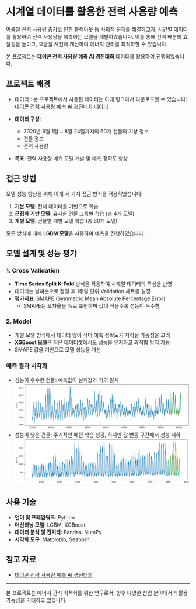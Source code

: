 # 시계열 데이터를 활용한 전력 사용량 예측

여름철 전력 사용량 증가로 인한 블랙아웃 등 사회적 문제를 해결하고자, 시간별 데이터를 활용하여 전력 사용량을 예측하는 모델을 개발하였습니다. 이를 통해 전력 배분의 효율성을 높이고, 요금을 사전에 계산하여 에너지 관리를 최적화할 수 있습니다.

본 프로젝트는 **데이콘 전력 사용량 예측 AI 경진대회** 데이터를 활용하여 진행되었습니다.


## 프로젝트 배경
- 데이터 : 
본 프로젝트에서 사용된 데이터는 아래 링크에서 다운로드할 수 있습니다:
[데이콘 전력 사용량 예측 AI 경진대회 데이터](https://dacon.io/competitions/official/235736/overview/)

- **데이터 구성**:
  - 2020년 6월 1일 ~ 8월 24일까지의 60개 건물의 기상 정보
  - 건물 정보
  - 전력 사용량
- **목표**: 전력 사용량 예측 모델 개발 및 예측 정확도 향상

## 접근 방법
모델 성능 향상을 위해 아래 세 가지 접근 방식을 적용하였습니다:

1. **기본 모델**: 전체 데이터를 기반으로 학습
2. **군집화 기반 모델**: 유사한 건물 그룹별 학습 (총 4개 모델)
3. **개별 모델**: 건물별 개별 모델 학습 (총 60개 모델)

모든 방식에 대해 **LGBM 모델**을 사용하여 예측을 진행하였습니다.

## 모델 설계 및 성능 평가

### 1. Cross Validation
- **Time Series Split K-Fold** 방식을 적용하여 시계열 데이터의 특성을 반영
- 데이터는 날짜순으로 정렬 후 1주일 단위 Validation 세트를 설정
- **평가지표**: SMAPE (Symmetric Mean Absolute Percentage Error)
  - SMAPE는 오차율을 %로 표현하며 값이 작을수록 성능이 우수함

### 2. Model
- 개별 모델 방식에서 데이터 양이 적어 예측 정확도가 저하될 가능성을 고려
- **XGBoost 모델**은 작은 데이터셋에서도 성능을 유지하고 과적합 방지 가능
- SMAPE 값을 기반으로 모델 성능을 개선

### 예측 결과 시각화
- 성능이 우수한 건물: 예측값이 실제값과 거의 일치
 ![image1](assets/images/image1.png)
- 성능이 낮은 건물: 주기적인 패턴 학습 성공, 하지만 값 변동 구간에서 성능 저하
 ![image2](assets/images/image2.png)
## 사용 기술

- **언어 및 프레임워크**: Python
- **머신러닝 모델**: LGBM, XGBoost
- **데이터 분석 및 전처리**: Pandas, NumPy
- **시각화 도구**: Matplotlib, Seaborn

## 참고 자료

- [데이콘 전력 사용량 예측 AI 경진대회](https://dacon.io/competitions/official/235736/overview/)

---

본 프로젝트는 에너지 관리 최적화를 위한 연구로서, 향후 다양한 산업 분야에서의 활용 가능성을 기대하고 있습니다.
